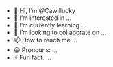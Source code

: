 - 👋 Hi, I’m @Cawillucky
- 👀 I’m interested in ...
- 🌱 I’m currently learning ...
- 💞️ I’m looking to collaborate on ...
- 📫 How to reach me ...
- 😄 Pronouns: ...
- ⚡ Fun fact: ...

<!---
Cawillucky/Cawillucky is a ✨ special ✨ repository because its `README.md` (this file) appears on your GitHub profile.
You can click the Preview link to take a look at your changes.
--->

